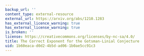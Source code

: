 ```yaml
---
backup_url: ''
content_type: external-resource
external_url: https://arxiv.org/abs/1210.1283
has_external_licence_warning: true
has_external_license_warning: true
is_broken: ''
license: https://creativecommons.org/licenses/by-nc-sa/4.0/
title: The Correct Exponent for the Gotsman-Linial Conjecture
uid: 1b60eaca-d0d2-4b5d-ad06-1b0ae5cc91c3
---
```

